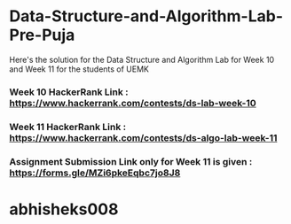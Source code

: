 # Data-Structure-and-Algorithm-Lab-Pre-Puja
Here's the solution for the Data Structure and Algorithm Lab for Week 10 and Week 11 for the students of UEMK

### Week 10 HackerRank Link : https://www.hackerrank.com/contests/ds-lab-week-10
### Week 11 HackerRank Link : https://www.hackerrank.com/contests/ds-algo-lab-week-11

### Assignment Submission Link only for Week 11 is given : https://forms.gle/MZi6pkeEqbc7jo8J8

# abhisheks008
